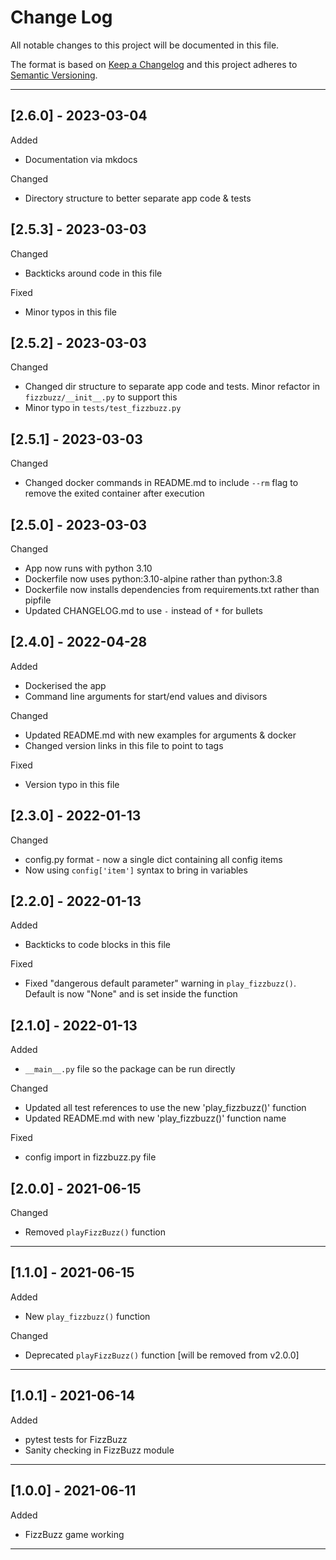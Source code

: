 <!-- omit in toc -->
# Change Log

All notable changes to this project will be documented in this file.

The format is based on [Keep a Changelog](https://keepachangelog.com/en/1.0.0/) and this project adheres to [Semantic Versioning](https://semver.org/).

---

## [2.6.0] - 2023-03-04

Added

- Documentation via mkdocs

Changed

- Directory structure to better separate app code & tests

## [2.5.3] - 2023-03-03

Changed

- Backticks around code in this file

Fixed

- Minor typos in this file

## [2.5.2] - 2023-03-03

Changed

- Changed dir structure to separate app code and tests. Minor refactor in `fizzbuzz/__init__.py` to support this
- Minor typo in `tests/test_fizzbuzz.py`

## [2.5.1] - 2023-03-03

Changed

- Changed docker commands in README.md to include `--rm` flag to remove the exited container after execution

## [2.5.0] - 2023-03-03

Changed

- App now runs with python 3.10
- Dockerfile now uses python:3.10-alpine rather than python:3.8
- Dockerfile now installs dependencies from requirements.txt rather than pipfile
- Updated CHANGELOG.md to use `-` instead of `*` for bullets

## [2.4.0] - 2022-04-28

Added

* Dockerised the app
* Command line arguments for start/end values and divisors

Changed

* Updated README.md with new examples for arguments & docker
* Changed version links in this file to point to tags

Fixed

* Version typo in this file

## [2.3.0] - 2022-01-13

Changed

* config.py format - now a single dict containing all config items
* Now using `config['item']` syntax to bring in variables

## [2.2.0] - 2022-01-13

Added

* Backticks to code blocks in this file

Fixed

* Fixed "dangerous default parameter" warning in `play_fizzbuzz()`. Default is now "None" and is set inside the function

## [2.1.0] - 2022-01-13

Added

* `__main__.py` file so the package can be run directly

Changed

* Updated all test references to use the new 'play_fizzbuzz()' function
* Updated README.md with new 'play_fizzbuzz()' function name

Fixed

* config import in fizzbuzz.py file

## [2.0.0] - 2021-06-15

Changed

* Removed `playFizzBuzz()` function

---

## [1.1.0] - 2021-06-15

Added

* New `play_fizzbuzz()` function

Changed

* Deprecated `playFizzBuzz()` function [will be removed from v2.0.0]

---

## [1.0.1] - 2021-06-14

Added

* pytest tests for FizzBuzz
* Sanity checking in FizzBuzz module

---

## [1.0.0] - 2021-06-11

Added

* FizzBuzz game working

---
